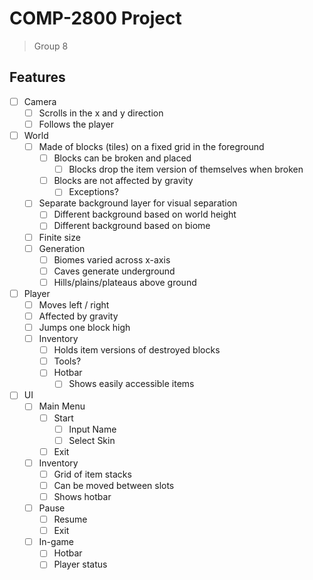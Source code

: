 # COMP-2800 Project
> Group 8

## Features
- [ ] Camera
	- [ ] Scrolls in the x and y direction
	- [ ] Follows the player
- [ ] World
	- [ ] Made of blocks (tiles) on a fixed grid in the foreground
		- [ ] Blocks can be broken and placed
			- [ ] Blocks drop the item version of themselves when broken
		- [ ] Blocks are not affected by gravity
			- [ ] Exceptions?
	- [ ] Separate background layer for visual separation
		- [ ] Different background based on world height
		- [ ] Different background based on biome
	- [ ] Finite size
	- [ ] Generation
		- [ ] Biomes varied across x-axis
		- [ ] Caves generate underground
		- [ ] Hills/plains/plateaus above ground
- [ ] Player
	- [ ] Moves left / right
	- [ ] Affected by gravity
	- [ ] Jumps one block high
	- [ ] Inventory
		- [ ] Holds item versions of destroyed blocks
		- [ ] Tools?
		- [ ] Hotbar
			- [ ] Shows easily accessible items
- [ ] UI
	- [ ] Main Menu
		- [ ] Start
  			- [ ] Input Name
			- [ ] Select Skin
		- [ ] Exit
	- [ ] Inventory
		- [ ] Grid of item stacks
		- [ ] Can be moved between slots
		- [ ] Shows hotbar
	- [ ] Pause
		- [ ] Resume
		- [ ] Exit
	- [ ] In-game
		- [ ] Hotbar
		- [ ] Player status
